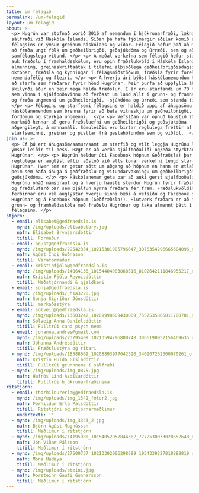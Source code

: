 ```yaml
---
title: Um félagið
permalink: /um-felagid
layout: um-felagid
about: >-
  <p> Hugrún var stofnað vorið 2016 af nemendum í hjúkrunarfræði, læknisfræði og
  sálfræði við Háskóla Íslands. Síðan þá hafa fjölmargir aðilar komið að starfi
  félagsins úr ýmsum greinum háskólans og víðar. Félagið hefur það að markmiði
  að fræða ungt fólk um geðheilbrigði, geðsjúkdóma og úrræði, sem og að auka
  samfélagslega vitund. </p> <p> Á meðal verkefna sem félagið hefur staðið að,
  auk fræðslu í framhaldsskólum, eru opin fræðslukvöld í Háskóla Íslands fyrir
  almenning, greinaskriftaátak í tilefni alþjóðlega geðheilbrigðisdagsins 10.
  október, fræðsla og kynningar í félagsmiðstöðvum, fræðsla fyrir foreldra- og
  nemendafélög og fleiri. </p> <p> Á hverju ári býðst háskólanemendum tækifæri á
  að starfa sem fræðarar fyrir hönd Hugrúnar. Þeir þurfa að uppfylla ákveðin
  skilyrði áður en þeir mega halda fræðslur. Í ár eru starfandi um 70 fræðarar
  sem vinna í sjálfboðavinnu að ferðast um land allt í grunn- og framhaldsskóla
  og fræða ungmenni um geðheilbrigði, -sjúkdóma og úrræði sem standa til boða. 
  </p> <p> Félaginu og starfsemi félagsins er haldið uppi af áhugasömum
  háskólanemendum sem brenna fyrir að bæta vitneskju um geðheilbrigði, útrýma
  fordómum og styrkja ungmenni.  </p> <p> Vefsíðan var opnuð haustið 2016 og er
  markmið hennar að gera fræðsluefni um geðheilbrigði og geðsjúkdóma
  aðgengilegt, á mannamáli. Sömuleiðis eru birtar reglulega fréttir af
  starfseminni, greinar og pistlar frá gestahöfundum sem og viðtöl.  </p>
join_us: >-
  <p> Ef þú ert áhugasöm/samur/samt um starfið og vilt leggja Hugrúnu lið þá eru
  ýmsar leiðir til þess. Hægt er að verða sjálfboðaliði og/eða styrktaraðili
  Hugrúnar. </p> <p> Hugrún heldur úti Facebook hópnum Geðfræðsla! þar sem
  reglulega er auglýst eftir aðstoð við alls konar verkefni tengd starfsemi
  Hugrúnar. Hver sem er getur sótt um aðgang að hópnum en hann er ætlaður öllum
  þeim sem hafa áhuga á geðfræðslu og vitundarvakningu um geðheilbrigði og
  geðsjúkdóma. </p> <p> Háskólanemar geta þar að auki gerst sjálfboðaliðar fyrir
  Hugrúnu óháð námsbraut og á hverju hausti stendur Hugrún fyrir fræðslukvöldum
  og fræðsluferð þar sem þjálfun nýrra fræðara fer fram. Fræðslukvöldin og
  ferðirnar eru vel auglýstar hverju sinni bæði á vefsíðu og Facebook síðu
  Hugrúnar og á Facebook hópnum (Geðfræðsla!). Hlutverk fræðara er að fara í
  grunn- og framhaldsskóla með fræðslu Hugrúnar og taka almennt þátt í starfsemi
  félagsins. </p>
stjorn:
  - email: elisabet@gedfraedsla.is
    mynd: /img/uploads/elísabetbry.jpg
    nafn: Elísabet Brynjarsdóttir
    titill: Formaður
  - email: agust@gedfraedsla.is
    mynd: /img/uploads/29542354_10215301905796647_3076354296665604096_o.jpg
    nafn: Ágúst Ingi Guðnason
    titill: Varaformaður
  - email: kristinfjola@gedfraedsla.is
    mynd: /img/uploads/14064136_10154404983868516_8102642111846955217_n.jpg
    nafn: Kristín Fjóla Reynisdóttir
    titill: Meðstjórnandi & gjaldkeri
  - email: sonja@gedfraedsla.is
    mynd: /img/uploads/_h1a3220.jpg
    nafn: Sonja Sigríður Jónsdóttir
    titill: markaðsstýra
  - email: solveig@gedfraedsla.is
    mynd: /img/uploads/13603242_10209998609430009_7557535865811700701_o.jpg
    nafn: Sólveig Anna Daníelsdóttir
    titill: Fulltrúi cand psych nema
  - email: johanna.andres@gmail.com
    mynd: /img/uploads/23795409_10213594796800748_3066190952156469635_n.jpg
    nafn: Jóhanna Andrésdóttir
    titill: Fræðslustýra og ritari
  - mynd: /img/uploads/18588669_10208893977642520_340207262300070261_o.jpg
    nafn: Kristín Hulda Gísladóttir
    titill: Fulltrúi grunnnema í sálfræði
  - mynd: /img/uploads/img_0875.jpg
    nafn: Hafrós Lind Ásdísardóttir
    titill: Fulltrúi hjúkrunarfræðinema
ritstjorn:
  - email: thorhildurerla@gedfraedsla.is
    mynd: /img/uploads/img_1342_fotor2.jpg
    nafn: Þórhildur Erla Pálsdóttir
    titill: Ritstjóri og stjórnarmeðlimur
    undirtexti: ''
  - mynd: /img/uploads/img_3343_2.jpg
    nafn: Björn Ágúst Magnússon
    titill: Meðlimur í ritstjórn
  - mynd: /img/uploads/14195980_10154052957844302_7772530033028552648_o.jpg
    nafn: Jón Viðar Pálsson
    titill: Meðlimur í ritstjórn
  - mynd: /img/uploads/27500737_10213302006298699_1954339227818889819_o.jpg
    nafn: Mona Hadaya
    titill: Meðlimur í ritstjórn
  - mynd: /img/uploads/steini.jpg
    nafn: Þorsteinn Gauti Gunnarsson
    titill: Meðlimur í ritstjórn
---
```


